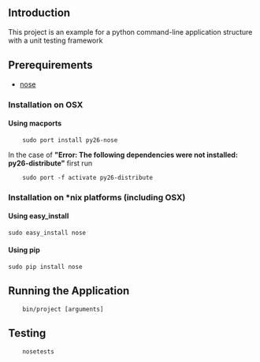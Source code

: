 ## Introduction

This project is an example for a python command-line application structure with a unit testing framework

## Prerequirements

* [nose](http://somethingaboutorange.com/mrl/projects/nose/1.0.0/)

### Installation on OSX

#### Using macports
        sudo port install py26-nose

In the case of **"Error: The following dependencies were not installed: py26-distribute"** first run

        sudo port -f activate py26-distribute

### Installation on *nix platforms (including OSX)
#### Using easy_install

	sudo easy_install nose

#### Using pip
	
	sudo pip install nose 

## Running the Application

        bin/project [arguments]

## Testing

        nosetests
